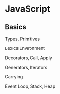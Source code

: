 # JavaScript

## Basics

Types, Primitives

LexicalEnvironment

Decorators, Call, Apply

Generators, Iterators

Carrying

Event Loop, Stack, Heap
